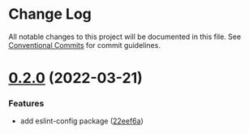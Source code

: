 # Change Log

All notable changes to this project will be documented in this file.
See [Conventional Commits](https://conventionalcommits.org) for commit guidelines.

# [0.2.0](https://github.com/litarussell/eslint-config/compare/v0.1.0...v0.2.0) (2022-03-21)


### Features

* add eslint-config package ([22eef6a](https://github.com/litarussell/eslint-config/commit/22eef6af95d19156ad618113bbeb2f3329694f52))
